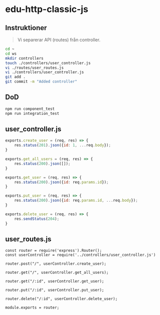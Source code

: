 # edu-http-classic-js

## Instruktioner

> Vi separerar API (routes) från controller.

```bash
cd ~
cd ws
mkdir controllers
touch ./controllers/user_controller.js
vi ./routes/user_routes.js
vi ./controllers/user_controller.js
git add .
git commit -m "Added controller"
```

## DoD

```bash
npm run component_test
npm run integration_test
```

## user_controller.js

```js
exports.create_user = (req, res) => {
    res.status(201).json({id: 1, ...req.body});
}

exports.get_all_users = (req, res) => {
    res.status(200).json([]);    
}

exports.get_user = (req, res) => {
    res.status(200).json({id: req.params.id});
}

exports.put_user = (req, res) => {
    res.status(200).json({id: req.params.id, ...req.body});
}

exports.delete_user = (req, res) => {
    res.sendStatus(204);
}
```

## user_routes.js

```
const router = require('express').Router();
const userController = require('../controllers/user_controller.js')

router.post("/", userController.create_user);

router.get("/", userController.get_all_users);

router.get("/:id", userController.get_user);

router.put("/:id", userController.put_user);

router.delete("/:id", userController.delete_user);

module.exports = router;
```
